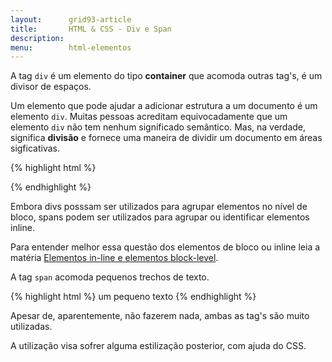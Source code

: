 ```yaml
---
layout:      grid93-article
title:       HTML & CSS - Div e Span 
description:
menu:        html-elementos  
---
```



A tag `div` é um elemento do tipo __container__ que acomoda outras tag's, é um divisor de espaços.

Um elemento que pode ajudar a adicionar estrutura a um documento é um elemento `div`. Muitas pessoas acreditam
equivocadamente que um elemento `div` não tem nenhum significado semântico. Mas, na verdade, significa __divisão__ e
fornece uma maneira de dividir um documento em áreas sigficativas.

{% highlight html %}
<div>

</div>
{% endhighlight %}

Embora divs posssam ser utilizados para agrupar elementos no nível de bloco, spans podem ser utilizados para agrupar ou
identificar elementos inline.

Para entender melhor essa questão dos elementos de bloco ou inline leia a matéria
[Elementos in-line e elementos block-level](/html-css/elementos-inline-block-level/).

A tag `span` acomoda pequenos trechos de texto.

{% highlight html %}
<span>um pequeno texto</span>
{% endhighlight %}


Apesar de, aparentemente, não fazerem nada, ambas as tag's são muito utilizadas. 

A utilização visa sofrer alguma estilização posterior, com ajuda do CSS.
